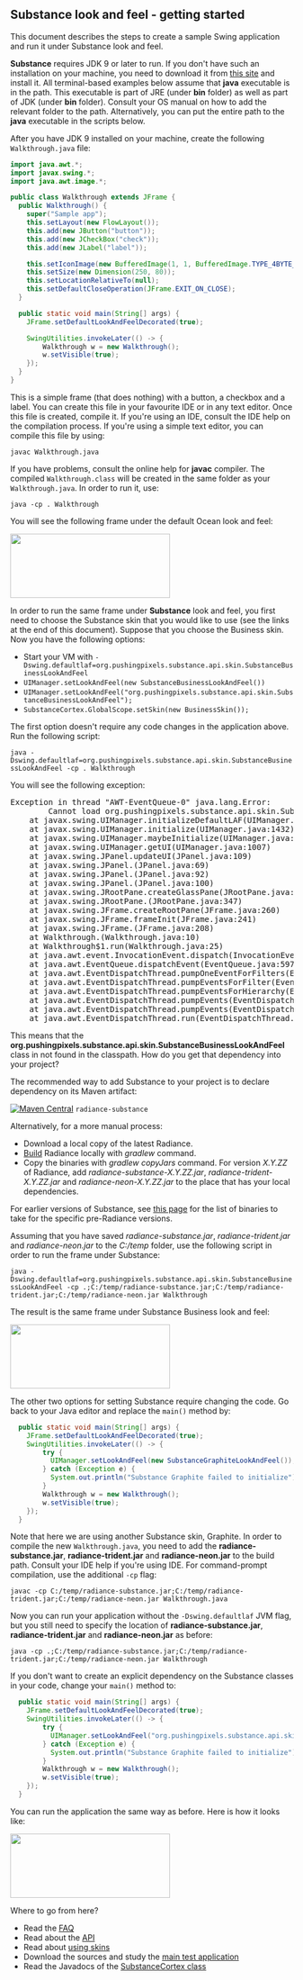 ## Substance look and feel - getting started

This document describes the steps to create a sample Swing application and run it under Substance look and feel.

**Substance** requires JDK 9 or later to run. If you don't have such an installation on your machine, you need to download it from [this site](http://www.oracle.com/technetwork/java/javase/downloads/index.html) and install it. All terminal-based examples below assume that **java** executable is in the path. This executable is part of JRE (under **bin** folder) as well as part of JDK (under **bin** folder). Consult your OS manual on how to add the relevant folder to the path. Alternatively, you can put the entire path to the **java** executable in the scripts below.

After you have JDK 9 installed on your machine, create the following `Walkthrough.java` file:

```java
import java.awt.*;
import javax.swing.*;
import java.awt.image.*;

public class Walkthrough extends JFrame {
  public Walkthrough() {
    super("Sample app");
    this.setLayout(new FlowLayout());
    this.add(new JButton("button"));
    this.add(new JCheckBox("check"));
    this.add(new JLabel("label"));

    this.setIconImage(new BufferedImage(1, 1, BufferedImage.TYPE_4BYTE_ABGR));
    this.setSize(new Dimension(250, 80));
    this.setLocationRelativeTo(null);
    this.setDefaultCloseOperation(JFrame.EXIT_ON_CLOSE);
  }

  public static void main(String[] args) {
    JFrame.setDefaultLookAndFeelDecorated(true);

    SwingUtilities.invokeLater(() -> {
        Walkthrough w = new Walkthrough();
        w.setVisible(true);
    });
  }
}
```

This is a simple frame (that does nothing) with a button, a checkbox and a label. You can create this file in your favourite IDE or in any text editor. Once this file is created, compile it. If you're using an IDE, consult the IDE help on the compilation process. If you're using a simple text editor, you can compile this file by using:

`javac Walkthrough.java`

If you have problems, consult the online help for **javac** compiler. The compiled `Walkthrough.class` will be created in the same folder as your `Walkthrough.java`. In order to run it, use:

`java -cp . Walkthrough`

You will see the following frame under the default Ocean look and feel:

<img src="https://raw.githubusercontent.com/kirill-grouchnikov/radiance/sunshine/docs/images/substance/walkthrough/default-ocean.png" width="284" height="114">

In order to run the same frame under **Substance** look and feel, you first need to choose the Substance skin that you would like to use (see the links at the end of this document). Suppose that you choose the Business skin. Now you have the following options:

* Start your VM with `-Dswing.defaultlaf=org.pushingpixels.substance.api.skin.SubstanceBusinessLookAndFeel`
* `UIManager.setLookAndFeel(new SubstanceBusinessLookAndFeel())`
* `UIManager.setLookAndFeel("org.pushingpixels.substance.api.skin.SubstanceBusinessLookAndFeel");`
* `SubstanceCortex.GlobalScope.setSkin(new BusinessSkin());`

The first option doesn't require any code changes in the application above. Run the following script:

`java -Dswing.defaultlaf=org.pushingpixels.substance.api.skin.SubstanceBusinessLookAndFeel -cp . Walkthrough`

You will see the following exception:

<pre>
Exception in thread "AWT-EventQueue-0" java.lang.Error:
        Cannot load org.pushingpixels.substance.api.skin.SubstanceBusinessLookAndFeel
    at javax.swing.UIManager.initializeDefaultLAF(UIManager.java:1345)
    at javax.swing.UIManager.initialize(UIManager.java:1432)
    at javax.swing.UIManager.maybeInitialize(UIManager.java:1420)
    at javax.swing.UIManager.getUI(UIManager.java:1007)
    at javax.swing.JPanel.updateUI(JPanel.java:109)
    at javax.swing.JPanel.(JPanel.java:69)
    at javax.swing.JPanel.(JPanel.java:92)
    at javax.swing.JPanel.(JPanel.java:100)
    at javax.swing.JRootPane.createGlassPane(JRootPane.java:527)
    at javax.swing.JRootPane.(JRootPane.java:347)
    at javax.swing.JFrame.createRootPane(JFrame.java:260)
    at javax.swing.JFrame.frameInit(JFrame.java:241)
    at javax.swing.JFrame.(JFrame.java:208)
    at Walkthrough.(Walkthrough.java:10)
    at Walkthrough$1.run(Walkthrough.java:25)
    at java.awt.event.InvocationEvent.dispatch(InvocationEvent.java:209)
    at java.awt.EventQueue.dispatchEvent(EventQueue.java:597)
    at java.awt.EventDispatchThread.pumpOneEventForFilters(EventDispatchThread.java:284)
    at java.awt.EventDispatchThread.pumpEventsForFilter(EventDispatchThread.java:184)
    at java.awt.EventDispatchThread.pumpEventsForHierarchy(EventDispatchThread.java:174)
    at java.awt.EventDispatchThread.pumpEvents(EventDispatchThread.java:169)
    at java.awt.EventDispatchThread.pumpEvents(EventDispatchThread.java:161)
    at java.awt.EventDispatchThread.run(EventDispatchThread.java:122)
</pre>

This means that the **org.pushingpixels.substance.api.skin.SubstanceBusinessLookAndFeel** class in not found in the classpath. How do you get that dependency into your project?

The recommended way to add Substance to your project is to declare dependency on its Maven artifact:

[![Maven Central](https://maven-badges.herokuapp.com/maven-central/org.pushing-pixels/radiance-substance/badge.svg)](https://maven-badges.herokuapp.com/maven-central/org.pushing-pixels/radiance-substance) `radiance-substance`

Alternatively, for a more manual process:
* Download a local copy of the latest Radiance.
* [Build](../building.md) Radiance locally with *gradlew* command.
* Copy the binaries with *gradlew copyJars* command. For version *X.Y.ZZ* of Radiance, add *radiance-substance-X.Y.ZZ.jar*, *radiance-trident-X.Y.ZZ.jar* and *radiance-neon-X.Y.ZZ.jar* to the place that has your local dependencies.

For earlier versions of Substance, see [this page](../archive/older-releases.md) for the list of binaries to take for the specific pre-Radiance versions.

Assuming that you have saved *radiance-substance.jar*, *radiance-trident.jar* and *radiance-neon.jar* to the *C:/temp* folder, use the following script in order to run the frame under Substance:

`java -Dswing.defaultlaf=org.pushingpixels.substance.api.skin.SubstanceBusinessLookAndFeel -cp .;C:/temp/radiance-substance.jar;C:/temp/radiance-trident.jar;C:/temp/radiance-neon.jar Walkthrough`

The result is the same frame under Substance Business look and feel:

<img src="https://raw.githubusercontent.com/kirill-grouchnikov/radiance/sunshine/docs/images/substance/walkthrough/business-substance.png" width="284" height="114">

The other two options for setting Substance require changing the code. Go back to your Java editor and replace the `main()` method by:

```java
  public static void main(String[] args) {
    JFrame.setDefaultLookAndFeelDecorated(true);
    SwingUtilities.invokeLater(() -> {
        try {
          UIManager.setLookAndFeel(new SubstanceGraphiteLookAndFeel());
        } catch (Exception e) {
          System.out.println("Substance Graphite failed to initialize");
        }
        Walkthrough w = new Walkthrough();
        w.setVisible(true);
    });
  }
```
Note that here we are using another Substance skin, Graphite. In order to compile the new `Walkthrough.java`, you need to add the **radiance-substance.jar**, **radiance-trident.jar** and **radiance-neon.jar** to the build path. Consult your IDE help if you're using IDE. For command-prompt compilation, use the additional `-cp` flag:

`javac -cp C:/temp/radiance-substance.jar;C:/temp/radiance-trident.jar;C:/temp/radiance-neon.jar Walkthrough.java`

Now you can run your application without the `-Dswing.defaultlaf` JVM flag, but you still need to specify the location of **radiance-substance.jar**, **radiance-trident.jar** and **radiance-neon.jar** as before:

`java -cp .;C:/temp/radiance-substance.jar;C:/temp/radiance-trident.jar;C:/temp/radiance-neon.jar Walkthrough`

If you don't want to create an explicit dependency on the Substance classes in your code, change your `main()` method to:

```java
  public static void main(String[] args) {
    JFrame.setDefaultLookAndFeelDecorated(true);
    SwingUtilities.invokeLater(() -> {
        try {
          UIManager.setLookAndFeel("org.pushingpixels.substance.api.skin.SubstanceGraphiteLookAndFeel");
        } catch (Exception e) {
          System.out.println("Substance Graphite failed to initialize");
        }
        Walkthrough w = new Walkthrough();
        w.setVisible(true);
    });
  }
```  
You can run the application the same way as before. Here is how it looks like:

<img src="https://raw.githubusercontent.com/kirill-grouchnikov/radiance/sunshine/docs/images/substance/walkthrough/graphite-substance.png" width="284" height="114">

Where to go from here?

* Read the [FAQ](faq.md)
* Read about the [API](api.md)
* Read about [using skins](skins/overview.md)
* Download the sources and study the [main test application](https://github.com/kirill-grouchnikov/radiance/blob/sunshine/demos/substance-demo/src/main/java/org/pushingpixels/demo/substance/main/Check.java)
* Read the Javadocs of the [SubstanceCortex class](https://github.com/kirill-grouchnikov/radiance/blob/sunshine/substance/src/main/java/org/pushingpixels/substance/api/SubstanceCortex.java)
